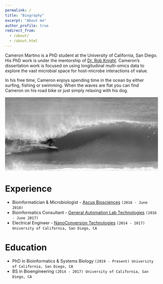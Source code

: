 ```yaml
---
permalink: /
title: "Biography"
excerpt: "About me"
author_profile: true
redirect_from: 
  - /about/
  - /about.html
---
```


Cameron Martino is a PhD student at the University of California, San Diego. His PhD work is under the mentorship of [Dr. Rob Knight](https://knightlab.ucsd.edu/). Cameron’s dissertation work is focused on using longitudinal multi-omics data to explore the vast microbial space for host-microbe interactions of value.

In his free time, Cameron enjoys spending time in the ocean by either surfing, fishing or swimming. When the waves are flat you can find Cameron on his road bike or just simply relaxing with his dog. 

![surfing](/images/surfing.png)

Experience
======
* Bioinformatician & Microbiologist - [Ascus Biosciences](https://ascusbiosciences.com/)
  `(2016 - June 2018)`
* Bioinformatics Consultant - [General Automation Lab Technologies](https://www.galt-inc.com/)
  `(2016 - June 2017)`
* Electrical Engineer - [NanoConversion Technologies](https://www.crunchbase.com/organization/nanoconversion-technologies#section-overview)
  `(2014 - 2017) University of California, San Diego, CA`

Education
======
* PhD in Bioinformatics & Systems Biology
  `(2019 - Present) University of California, San Diego, CA`
* BS in Bioengineering
  `(2014 - 2017) University of California, San Diego, CA`
